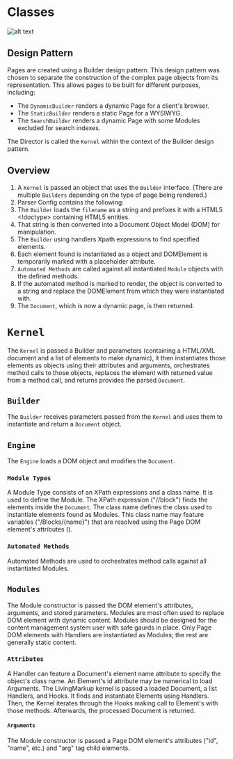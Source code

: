 # Classes
![alt text](https://github.com/hxtree/LivingMarkup/raw/master/docs/diagrams/Class%20Diagram.png "Class Diagram")

## Design Pattern
Pages are created using a Builder design pattern. This design pattern was chosen to separate the construction of the complex page objects from its representation. This allows pages to be built for different purposes, including:
+ The `DynamicBuilder` renders a dynamic Page for a client's browser.
+ The `StaticBuilder` renders a static Page for a WYSIWYG.
+ The `SearchBuilder` renders a dynamic Page with some Modules excluded for search indexes.

The Director is called the `Kernel` within the context of the Builder design pattern.

## Overview
1. A `Kernel` is passed an object that uses the `Builder` interface. (There are multiple `Builders` depending on the type of page being rendered.)
2. Parser Config contains the following:
3. The `Builder` loads the `filename` as a string and prefixes it with a HTML5 <!doctype> containing HTML5 entities.
4. That string is then converted into a Document Object Model (DOM) for manipulation.
5. The `Builder` using handlers Xpath expressions to find specified elements. 
6. Each element found is instantiated as a object and DOMElement is temporarily marked with a placeholder attribute.
7. `Automated Methods` are called against all instantiated `Module` objects with the defined methods.
8. If the automated method is marked to render, the object is converted to a string and replace the DOMElement from which they were instantiated with.
9. The `Document`, which is now a dynamic page, is then returned.

# `Kernel`
The `Kernel` is passed a Builder and parameters (containing a HTML/XML document and a list of elements to make dynamic), it then instantiates those elements as objects using their attributes and arguments, orchestrates method calls 
to those objects, replaces the element with returned value from a method call, and returns provides the parsed `Document`.

## `Builder`
The `Builder` receives parameters passed from the `Kernel` and uses them to instantiate and return a `Document` object.

## `Engine`
The `Engine` loads a DOM object and modifies the `Document`.

### `Module Types`
A Module Type consists of an XPath expressions and a class name. It is used to define the Module. 
The XPath expression  ("//block") finds the elements inside the `Document`. 
The class name defines the class used to instantiate elements found as Modules. This class name may feature variables ("/Blocks/{name}") that are resolved using the Page DOM element's 
attributes (<block name="Message"/>). 

### `Automated Methods`
Automated Methods are used to orchestrates method calls against all instantiated Modules.

## `Modules`
The Module constructor is passed the DOM element's attributes, arguments, and stored parameters.
Modules are most often used to replace DOM element with dynamic content.
Modules should be designed for the content management system user with safe gaurds in place.
Only Page DOM elements with Handlers are instantiated as Modules; the rest are generally static content.

### `Attributes`
A Handler can feature a Document's element name attribute to specify the object's class name. 
An Element's id attribute may be numerical to load Arguments.
The LivingMarkup kernel is passed a loaded Document, a list Handlers, and Hooks. 
It finds and instantiate Elements using Handlers. 
Then, the Kernel iterates through the Hooks making call to Element's with those methods. 
Afterwards, the processed Document is returned.

#### `Arguments`
The Module constructor is passed a Page DOM element's attributes ("id", "name", etc.) and "arg" tag child elements.